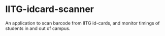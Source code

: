 # IITG-idcard-scanner
An application to scan barcode from IITG id-cards, and monitor timings of students in and out of campus.
